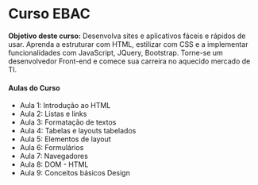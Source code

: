 # Curso EBAC

**Objetivo deste curso:** Desenvolva sites e aplicativos fáceis e rápidos de usar. Aprenda a estruturar com HTML, estilizar com CSS e a implementar funcionalidades com JavaScript, JQuery, Bootstrap. Torne-se um desenvolvedor Front-end e comece sua carreira no aquecido mercado de TI.


#### Aulas do Curso
* Aula 1: Introdução ao HTML
* Aula 2: Listas e links
* Aula 3: Formatação de textos
* Aula 4: Tabelas e layouts tabelados
* Aula 5: Elementos de layout
* Aula 6: Formulários
* Aula 7: Navegadores
* Aula 8: DOM - HTML
* Aula 9: Conceitos básicos Design